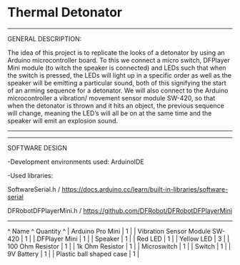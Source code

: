 # Thermal Detonator

********** 
GENERAL DESCRIPTION:

 The idea of this project is to replicate the looks of a detonator by using an Arduino microcontroller board. To this we connect a micro switch, DFPlayer Mini module (to witch the speaker is connected) and LEDs such that when the switch is pressed, the LEDs will light up in a specific order as well as the speaker will be emitting a particular sound, both of this signifying the start of an arming sequence for a detonator. We will also connect to the Arduino microcontroller a vibration/ movement sensor module SW-420, so that when the detonator is thrown and it hits an object, the previous sequence will change, meaning the LED’s will all be on at the same time and the speaker will emit an explosion sound.
********** 
--------------------------------------------- 
SOFTWARE DESIGN

-Development environments used: ArduinoIDE

-Used libraries: 

  SoftwareSerial.h / https://docs.arduino.cc/learn/built-in-libraries/software-serial

  DFRobotDFPlayerMini.h / https://github.com/DFRobot/DFRobotDFPlayerMini


--------------------------------------------- 

^ Name         ^ Quantity ^ 
| Arduino Pro Mini       |    1    | 
| Vibration Sensor Module SW-420      |    1    |
| DFPlayer Mini     |    1    | 
| Speaker      |    1    | 
| Red LED    |    1    | 
| Yellow LED     |    3    |
| 100 Ohm Resistor     |    1    | 
| 1k Ohm Resistor     |    1    |
| Microswitch     |    1    |
| Switch     |    1    |
| 9V Battery     |    1    |
| Plastic ball shaped case     |    1    |

